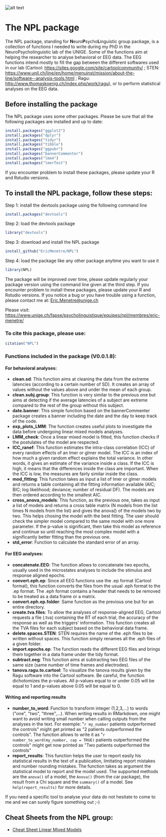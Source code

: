 ![alt text](https://alumniunige.ch/wp-content/uploads/2017/12/UNIGE-logo-site-ALUMNI-unige-4.jpg "Logo Title Text 1")
# The NPL package  

The NPL package, standing for **N**euro**P**sycho**L**inguistic group package, is a collection of functions I needed to write during my PhD in the NeuroPsycholinguistic lab of the UNIGE. Some of the functions aim at helping the researcher to analyse behavioral or EEG data. The EEG functions intend mostly to fill the gap between the different softwares used in our lab (Cartool: https://sites.google.com/site/cartoolcommunity/ ; STEN: https://www.unil.ch/line/en/home/menuinst/mission/about-the-line/software--analysis-tools.html ; Ragu: http://www.thomaskoenig.ch/index.php/work/ragu), or to perform statistical analyses on the EEG data. 


## Before installing the package

The NPL package uses some other packages. Please be sure that all the following packages are installed and up to date: 

```r
install.packages("ggplot2")
install.packages("dplyr")
install.packages("tidyr")
install.packages("tibble")
install.packages("ggpubr")
install.packages("bannerCommenter")
install.packages("lme4")
install.packages("lmerTest")

```
If you encounter problem to install these packages, please update your R and Rstudio versions.

## To install the NPL package, follow these steps: 

Step 1: install the devtools package using the following command line

```r
install.packages("devtools")
```

Step 2: load the devtools package

```r
library("devtools")
```
Step 3: download and install the NPL package

```r
install_github("EricMenetre/NPL")
```
Step 4: load the package like any other package anytime you want to use it

```r
library(NPL)
```
The package will be improved over time, please update regularly your package version using the command line given at the third step. 
If you encounter problem to install these packages, please update your R and Rstudio versions.
If you notice a bug or you have trouble using a function, please contact me at: Eric.Menetre@unige.ch

Please visit: https://www.unige.ch/fapse/psycholinguistique/equipes/npl/membres/eric-menetre/


### To cite this package, please use: 

```r
citation("NPL")
```

### Functions included in the package (V0.0.1.8):

#### For behavioral analyses:
* **clean.sd**: This function aims at cleaning the data from the extreme latencies (according to a certain number of SD). It creates an array of values without the values above and under the mean of each group.
* **clean.subj.group**: This function is very similar to the previous one but aims at detecting if the average latencies of a subject are extreme compared to the rest of the group without this subject.
* **date.banner**: This simple function based on the bannerCommenter package creates a banner including the date and the day to keep track of the code.
* **exp_plots_LMM**: The function creates useful plots to investigate the data before undergoing linear mixed models analyses.
* **LMM_check**: Once a linear mixed model is fitted, this function checks if the postulates of the model are respected.
* **ICC_ranef**: This function estimates the intra-class correlation (ICC) of every random effects of an lmer or glmer model. The ICC is an index of how much a given random effect explains the total variance. In other words, it gives an estimate of the variance inside a class. If the ICC is high, it means that the differences inside the class are important. When the ICC is low, the measures are fairly similar inside the class.
* **mod_fitting**: This function takes as input a list of lmer or glmer models and returns a table containing all the fitting information available (AIC; BIC; log likelihood; deviance; number of residual DF). The models are then ordered according to the smallest AIC.
* **cross_anova_models**: This function, as the previous one, takes as input a list of models and returns a cross table matrix (N models from the list times N models from the list) and gives the anova() of the models two by two. This helps chosing the model with the best fitting. The user should check the simpler model compared to the same model with one more parameter. If the p-value is significant, then take this model as reference and continue so until reaching the most complex model with a significantly better fitting than the previous one. 
* **std_error**: Function to calculate the standard error of an array. 


#### For EEG analyses:
* **concatenate.EEG**: The function allows to concatenate two epochs, usually used in the microstates analyses to include the stimulus and response aligned epochs.
* **convert.eph.ep**: Since all EEG functions use the .ep format (Cartool format), this function converts the files from the usual .eph format to the .ep format. The .eph format contains a header that needs to be removed to be treated as a data frame or a matrix.
* **convert.eph.ep.folder**: Same function as the previous one but for an entire directory.
* **create.tva.files**: To allow the analyses of response-aligned EEG, Cartool requests a file (.tva) containing the RT of each trial, the accuracy of the response as well as the triggers' information. This function creates all the TVA files for each subject based on the behavioral data frame.
* **delete.spaces.STEN**: STEN requires the name of the .eph files to be written without spaces. This function simply renames all the .eph files of a given folder.
* **import.epochs.ep**: The function reads the different EEG files and brings them together in a data frame under the tidy format. 
* **subtract.eeg**: This function aims at subtracting two EEG files of the same size (same number of time frames and electrodes).
* **tanova.ragu.to.cartool**: To visualize the tanova results given by the Ragu software into the Cartool software. Be careful, the function dichotomizes the p-values. All p-values equal to or under 0.05 will be equal to 1 and p-values above 0.05 will be equal to 0.

#### Writing and reporting results

* **number_to_word**: Function to transform integer (1,2,3,...) to words ("one", "two", "three",...). When writing results in RMarkdown, one might want to avoid writing small number when calling outputs from the analyses in the text. For exemple: "`r my_number`  patients outperformed the controls" might get printed as "2 patients outperformed the controls". The function allows to write it as "`r number_to_word(my_number, cap = TRUE)` patients outperformed the controls" might get now printed as "Two patients outperformed the controls"
* **report_results**: This function helps the user to report easily his statistical results in the text of a publication, limitating report mistakes and number rounding mistakes. The function takes as argument the statistical model to report and the model used. The supported methods are the `anova()` of a model, the `Anova()` (from the car package), the result from a Chi square and the `summary()` of a model. See `help(report_results)` for more details.

If you need a specific tool to analyse your data do not hesitate to come to me and we can surely figure something out ;-)


## Cheat Sheets from the NPL group:

* [Cheat Sheet Linear Mixed Models](https://github.com/EricMenetre/R-codes/blob/master/CheatSheet%20Linear%20Mixed%20Models.pdf)
